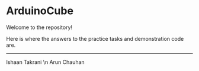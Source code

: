# ArduinoCube

Welcome to the repository!

Here is where the answers to the practice tasks and demonstration code are.

---
Ishaan Takrani \n
Arun Chauhan
